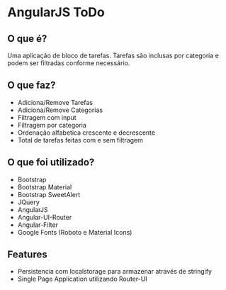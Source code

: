 AngularJS ToDo
=====================

## O que é?
Uma aplicação de bloco de tarefas. Tarefas são inclusas por categoria e podem ser filtradas conforme necessário.

## O que faz?
- Adiciona/Remove Tarefas
- Adiciona/Remove Categorias
- Filtragem com input
- Filtragem por categoria
- Ordenação alfabetica crescente e decrescente
- Total de tarefas feitas com e sem filtragem


## O que foi utilizado?
- Bootstrap
- Bootstrap Material
- Bootstrap SweetAlert
- JQuery
- AngularJS
- Angular-UI-Router
- Angular-Filter
- Google Fonts (Roboto e Material Icons)

## Features
- Persistencia com localstorage para armazenar através de stringify
- Single Page Application utilizando Router-UI
